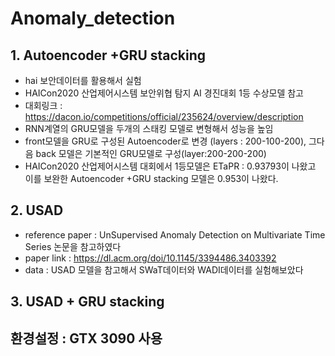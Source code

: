 # Anomaly_detection
## 1. Autoencoder +GRU stacking
* hai 보안데이터를 활용해서 실험
* HAICon2020 산업제어시스템 보안위협 탐지 AI 경진대회 1등 수상모델 참고
* 대회링크 : https://dacon.io/competitions/official/235624/overview/description 
* RNN계열의 GRU모델을 두개의 스태킹 모델로 변형해서 성능을 높임
* front모델을 GRU로 구성된 Autoencoder로 변경 (layers : 200-100-200), 그다음 back 모델은 기본적인 GRU모델로 구성(layer:200-200-200)
* HAICon2020 산업제어시스템 대회에서 1등모델은 ETaPR : 0.93793이 나왔고 이를 보완한 Autoencoder +GRU stacking 모델은 0.953이 나왔다. 

## 2. USAD
* reference paper : UnSupervised Anomaly Detection on Multivariate Time Series 논문을 참고하였다 
* paper link : https://dl.acm.org/doi/10.1145/3394486.3403392
* data : USAD 모델을 참고해서 SWaT데이터와 WADI데이터를 실험해보았다



## 3. USAD + GRU stacking
## 환경설정 : GTX 3090 사용









